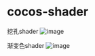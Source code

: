 # cocos-shader

挖孔shader
![image](https://github.com/uer7e67/cocos-shader/blob/master/images/QQ%E5%9B%BE%E7%89%8720200414004321.png)

渐变色shader
![image](https://github.com/uer7e67/cocos-shader/blob/master/images/GIF.gif)